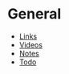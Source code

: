 # General

* [Links](./links/README.md)
* [Videos](./videos/README.md)
* [Notes](./notes/README.md)
* [Todo](./todo/README.md)
